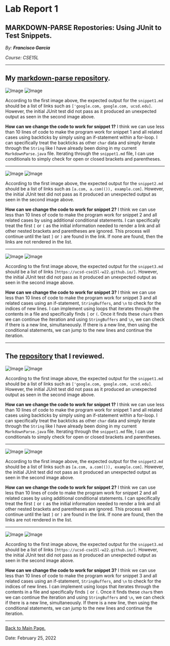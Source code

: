 # Lab Report 1

## MARKDOWN-PARSE Repostories: Using JUnit to Test Snippets.

*By: **Francisco Garcia***

*Course: CSE15L*

---

## My [markdown-parse repository](https://github.com/FrancGarcia/markdown-parse).

![Image](testcode1.png)
![Image](snippet1test.png)

According to the first image above, the expected output for the `snippet1.md` should be a list of links such as `['google.com, google.com, ucsd.edu]`. However, the initial JUnit test did not pass as it produced an unexpected output as seen in the second image above.

**How can we change the code to work for snippet 1?** 
I think we can use less than 10 lines of code to make the program work for snippet 1 and all related cases using backticks by simply using an if-statement within a for-loop. I can specifically treat the backticks as other `char` data and simply iterate through the `String` like I have already been doing in my current `MarkdownParse.java` file. Iterating through the `snippet1.md` file, I can use conditionals to simply check for open or closed brackets and parentheses.

---

![Image](testcode2.png)
![Image](snippet2test.png)

According to the first image above, the expected output for the `snippet2.md` should be a list of links such as `[a.com, a.com(()), example.com]`. However, the initial JUnit test did not pass as it produced an unexpected output as seen in the second image above.

**How can we change the code to work for snippet 2?**
I think we can use less than 10 lines of code to make the program work for snippet 2 and all related cases by using additional conditional statements. I can specifically treat the first `[` or `(` as the initial information needed to render a link and all other nested brackets and parentheses are ignored. This process will continue until the last `]` or `)` are found in the link. If none are found, then the links are not rendered in the list.


---

![Image](testcode3.png)
![Image](snippet3test.png)

According to the first image above, the expected output for the `snippet3.md` should be a list of links `[https://ucsd-cse15l-w22.github.io/]`. However, the initial JUnit test did not pass as it produced an unexpected output as seen in the second image above. 

**How can we change the code to work for snippet 3?**
I think we can use less than 10 lines of code to make the program work for snippet 3 and all related cases using an if-statement, `StringBuffers`, and `\n` to check for the indices of new lines. I can implement using loops that iterates through the contents in a file and specifically finds `[` or `(`. Once it finds these `char`s then we can continue the iteration and using `StringBuffers` and `\n`, we can check if there is a new line, simultaneously. If there is a new line, then using the conditional statements, we can jump to the new lines and continue the iteration.

---

## The [repository](https://github.com/yi113/markdown-parse) that I reviewed.

![Image](testcode1-3reviewed.png)
![Image](failedtest1-reviewed.png)

According to the first image above, the expected output for the `snippet1.md` should be a list of links such as `['google.com, google.com, ucsd.edu]`. However, the initial JUnit test did not pass as it produced an unexpected output as seen in the second image above.

**How can we change the code to work for snippet 1?** 
I think we can use less than 10 lines of code to make the program work for snippet 1 and all related cases using backticks by simply using an if-statement within a for-loop. I can specifically treat the backticks as other `char` data and simply iterate through the `String` like I have already been doing in my current `MarkdownParse.java` file. Iterating through the `snippet1.md` file, I can use conditionals to simply check for open or closed brackets and parentheses.

---

![Image](testcode1-3reviewed.png)
![Image](failedtest2-rev.png)

According to the first image above, the expected output for the `snippet2.md` should be a list of links such as `[a.com, a.com(()), example.com]`. However, the initial JUnit test did not pass as it produced an unexpected output as seen in the second image above.

**How can we change the code to work for snippet 2?**
I think we can use less than 10 lines of code to make the program work for snippet 2 and all related cases by using additional conditional statements. I can specifically treat the first `[` or `(` as the initial information needed to render a link and all other nested brackets and parentheses are ignored. This process will continue until the last `]` or `)` are found in the link. If none are found, then the links are not rendered in the list.


---

![Image](testcode1-3reviewed.png)
![Image](failedtest3-rev.png)

According to the first image above, the expected output for the `snippet3.md` should be a list of links `[https://ucsd-cse15l-w22.github.io/]`. However, the initial JUnit test did not pass as it produced an unexpected output as seen in the second image above. 

**How can we change the code to work for snippet 3?**
I think we can use less than 10 lines of code to make the program work for snippet 3 and all related cases using an if-statement, `StringBuffers`, and `\n` to check for the indices of new lines. I can implement using loops that iterates through the contents in a file and specifically finds `[` or `(`. Once it finds these `char`s then we can continue the iteration and using `StringBuffers` and `\n`, we can check if there is a new line, simultaneously. If there is a new line, then using the conditional statements, we can jump to the new lines and continue the iteration.

---

[Back to Main Page.](https://francgarcia.github.io/cse15l-lab-reports/index.html)

Date: February 25, 2022
